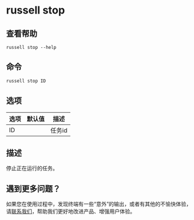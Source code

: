 # russell stop

## 查看帮助
```
russell stop --help
```

## 命令
```bash
russell stop ID
```

## 选项
|选项|默认值|描述|
|---|---|---|
|ID||任务id|

## 描述
停止正在运行的任务。


## 遇到更多问题？

如果您在使用过程中，发现终端有一些“意外”的输出，或者有其他的不愉快体验，请[联系我们](/contact-us.md)，帮助我们更好地改进产品、增强用户体验。




